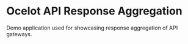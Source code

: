 # Ocelot API Response Aggregation
Demo application used for showcasing response aggregation of API gateways.

